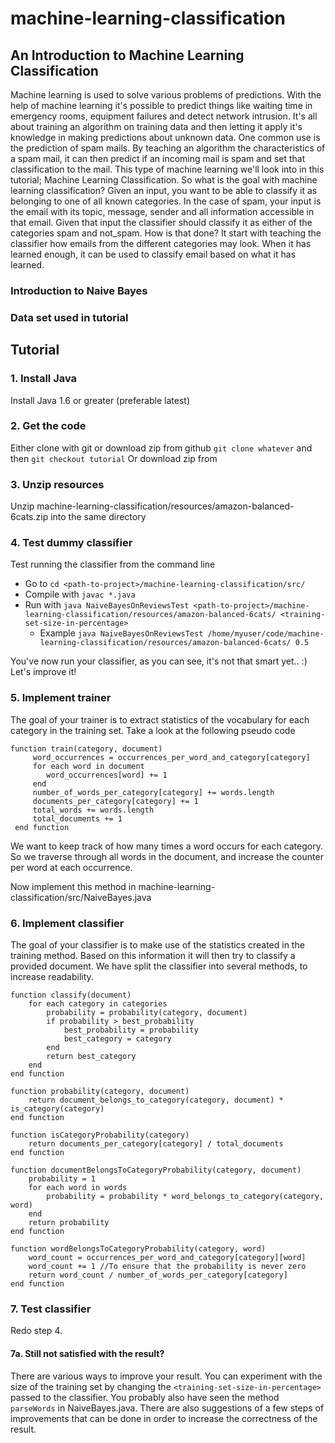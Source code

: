 # machine-learning-classification
## An Introduction to Machine Learning Classification
Machine learning is used to solve various problems of predictions. With the help of machine learning it's possible to predict things like waiting time in emergency rooms, equipment failures and detect network intrusion.
It's all about training an algorithm on training data and then letting it apply it's knowledge in making predictions about unknown data.
One common use is the prediction of spam mails. By teaching an algorithm the characteristics of a spam mail, it can then predict if an incoming mail is spam and set that classification to the mail. This type of machine learning we'll look into in this tutorial; Machine Learning Classification.
So what is the goal with machine learning classification? Given an input, you want to be able to classify it as belonging to one of all known categories. In the case of spam, your input is the email with its topic, message, sender and all information accessible in that email. Given that input the classifier should classify it as either of the categories spam and not_spam.
How is that done? It start with teaching the classifier how emails from the different categories may look. When it has learned enough, it can be used to classify email based on what it has learned.

### Introduction to Naive Bayes

### Data set used in tutorial

## Tutorial

### 1. Install Java 
Install Java 1.6 or greater (preferable latest)

### 2. Get the code
Either clone with git or download zip from github
`git clone whatever` and then `git checkout tutorial`
Or download zip from <copylinkfromgithubandpaste>

### 3. Unzip resources
Unzip machine-learning-classification/resources/amazon-balanced-6cats.zip into the same directory

### 4. Test dummy classifier
Test running the classifier from the command line
- Go to `cd <path-to-project>/machine-learning-classification/src/`
- Compile with `javac *.java`
- Run with `java NaiveBayesOnReviewsTest <path-to-project>/machine-learning-classification/resources/amazon-balanced-6cats/ <training-set-size-in-percentage>`
    - Example `java NaiveBayesOnReviewsTest /home/myuser/code/machine-learning-classification/resources/amazon-balanced-6cats/ 0.5`

You've now run your classifier, as you can see, it's not that smart yet.. :)
Let's improve it!

### 5. Implement trainer
The goal of your trainer is to extract statistics of the vocabulary for each category in the training set.
Take a look at the following pseudo code

```
function train(category, document)
     word_occurrences = occurrences_per_word_and_category[category]
     for each word in document
        word_occurrences[word] += 1
     end
     number_of_words_per_category[category] += words.length
     documents_per_category[category] += 1
     total_words += words.length
     total_documents += 1
 end function
```

We want to keep track of how many times a word occurs for each category. So we traverse through all words in the document, and increase the counter per word at each occurrence.

Now implement this method in machine-learning-classification/src/NaiveBayes.java

### 6. Implement classifier
The goal of your classifier is to make use of the statistics created in the training method. Based on this information it will then try to classify a provided document.
We have split the classifier into several methods, to increase readability.

```
function classify(document)
    for each category in categories
        probability = probability(category, document)
        if probability > best_probability
            best_probability = probability
            best_category = category
        end
        return best_category
    end
end function
```

```
function probability(category, document)
    return document_belongs_to_category(category, document) * is_category(category)
end function
```

```
function isCategoryProbability(category)
    return documents_per_category[category] / total_documents
end function
```

```
function documentBelongsToCategoryProbability(category, document)
    probability = 1
    for each word in words
        probability = probability * word_belongs_to_category(category, word)
    end
    return probability
end function
```

```
function wordBelongsToCategoryProbability(category, word)
    word_count = occurrences_per_word_and_category[category][word]
    word_count += 1 //To ensure that the probability is never zero
    return word_count / number_of_words_per_category[category]
end function
```

### 7. Test classifier
Redo step 4.

#### 7a. Still not satisfied with the result?
There are various ways to improve your result.
You can experiment with the size of the training set by changing the `<training-set-size-in-percentage>` passed to the classifier.
You probably also have seen the method `parseWords` in NaiveBayes.java. There are also suggestions of a few steps of improvements that can be done in order to increase the correctness of the result.
